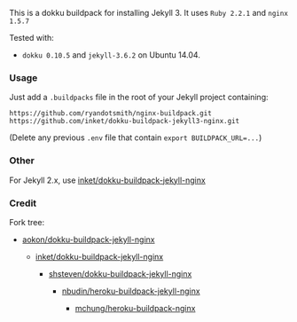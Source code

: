 This is a dokku buildpack for installing Jekyll 3. It uses `Ruby 2.2.1` and `nginx 1.5.7`

Tested with:
- `dokku 0.10.5` and `jekyll-3.6.2` on Ubuntu 14.04.

### Usage

Just add a `.buildpacks` file in the root of your Jekyll project containing:

```
https://github.com/ryandotsmith/nginx-buildpack.git
https://github.com/inket/dokku-buildpack-jekyll3-nginx.git
```

(Delete any previous `.env` file that contain `export BUILDPACK_URL=...`)

### Other

For Jekyll 2.x, use [inket/dokku-buildpack-jekyll-nginx](https://github.com/inket/dokku-buildpack-jekyll-nginx)

### Credit

Fork tree:

- [aokon/dokku-buildpack-jekyll-nginx](https://github.com/aokon/dokku-buildpack-jekyll-nginx)

	- [inket/dokku-buildpack-jekyll-nginx](https://github.com/inket/dokku-buildpack-jekyll-nginx)

		- [shsteven/dokku-buildpack-jekyll-nginx](https://github.com/shsteven/dokku-buildpack-jekyll-nginx)

			- [nbudin/heroku-buildpack-jekyll-nginx](https://github.com/nbudin/heroku-buildpack-jekyll-nginx)

				- [mchung/heroku-buildpack-nginx](https://github.com/mchung/heroku-buildpack-nginx)
